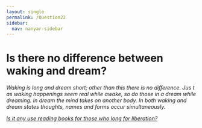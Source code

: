 ```yaml
---
layout: single
permalink: /Question22
sidebar:
  nav: nanyar-sidebar
---
```

# Is there no difference between waking and dream?

_Waking is long and dream short; other than this there is no difference. Jus t as waking happenings seem real while awake, so do those in a dream while dreaming.
In dream the mind takes on another body. In both waking and dream states thoughts, names and forms occur simultaneously._

[_Is it any use reading books for those who long for liberation?_](/Question23)
